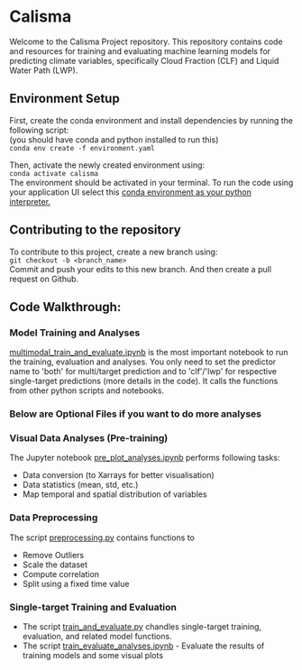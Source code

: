 # Calisma

Welcome to the Calisma Project repository.  This repository contains code and resources for training and evaluating machine learning models for predicting climate variables, specifically Cloud Fraction (CLF) and Liquid Water Path (LWP).

## Environment Setup

First, create the conda environment and install dependencies by running the following script:</br>
(you should have conda and python installed to run this) </br>
`conda env create -f environment.yaml` 

Then, activate the newly created environment using:</br>
`conda activate calisma`</br>
The environment should be activated in your terminal. To run the code using your application UI select this [conda environment as your python interpreter.](https://www.google.com/search?q=select+existing+conda+environment+as+python+interpreter&client=ubuntu-sn&hs=rkJ&sca_esv=63c9e37f8da915f5&channel=fs&sxsrf=AHTn8zqxaLTBEhH0yx9c5RTSDwiCU5Jqzw%3A1742553270476&ei=tkDdZ87cHIWui-gP_4WP6QE&ved=0ahUKEwjOj8Hl_JqMAxUF1wIHHf_CIx0Q4dUDCBA&uact=5&oq=select+existing+conda+environment+as+python+interpreter&gs_lp=Egxnd3Mtd2l6LXNlcnAiN3NlbGVjdCBleGlzdGluZyBjb25kYSBlbnZpcm9ubWVudCBhcyBweXRob24gaW50ZXJwcmV0ZXIyBRAAGO8FMgUQABjvBTIFEAAY7wUyBRAAGO8FMggQABiiBBiJBUiHGVCzBVipEnABeAGQAQCYAYYBoAGiBqoBAzYuM7gBA8gBAPgBAZgCCaACtgbCAgoQABiwAxjWBBhHwgIHECMYsAIYJ8ICCBAAGIAEGKIEmAMAiAYBkAYIkgcDNS40oAe4ObIHAzQuNLgHrAY&sclient=gws-wiz-serp)

## Contributing to the repository

To contribute to this project, create a new branch using: </br>
`git checkout -b <branch_name>` </br>
Commit and push your edits to this new branch. And then create a pull request on Github.

## Code Walkthrough:

### Model Training and Analyses
[multimodal_train_and_evaluate.ipynb](multimodal_train_and_evaluate.ipynb) is the most important notebook to run the training, evaluation and analyses.
You only need to set the predictor name to 'both' for multi/target prediction and to 'clf'/'lwp' for respective single-target predictions (more details in the code).
It calls the functions from other python scripts and notebooks.

### Below are Optional Files if you want to do more analyses

###  Visual Data Analyses (Pre-training)
The Jupyter notebook [pre_plot_analyses.ipynb](pre_plot_analyses.ipynb) performs following tasks:
- Data conversion (to Xarrays for better visualisation)
- Data statistics (mean, std, etc.)
- Map temporal and spatial distribution of variables

###  Data Preprocessing
The script [preprocessing.py](preprocessing.py) contains functions to
- Remove Outliers
- Scale the dataset 
- Compute correlation
- Split using a fixed time value </br>

###  Single-target Training and Evaluation 
- The script [train_and_evaluate.py](train_and_evaluate.py) chandles single-target training, evaluation, and related model functions.
- The script [train_evaluate_analyses.ipynb](train_evaluate_analyses.ipynb) - Evaluate the results of training models and some visual plots




